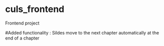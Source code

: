 # culs_frontend
Frontend project


#Added functionality : Sildes move to the next chapter automatically at the end of a chapter
